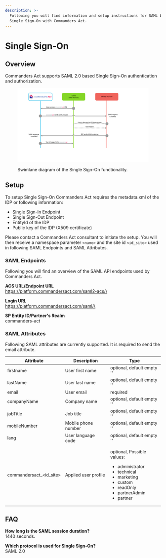 ```yaml
---
description: >-
  Following you will find information and setup instructions for SAML based
  Single Sign-On with Commanders Act.
---
```


# Single Sign-On

## Overview

Commanders Act supports SAML 2.0 based Single Sign-On authentication and authorization.&#x20;

<figure><img src="../../.gitbook/assets/fc15c751-6b66-4ade-9fd9-a631ff90edc7.png" alt=""><figcaption><p>Swimlane diagram of the Single Sign-On functionality.</p></figcaption></figure>

## Setup

To setup Single Sign-On Commanders Act requires the metadata.xml of the IDP or following information:

* Single Sign-In Endpoint
* Single Sign-Out Endpoint
* EntityId of the IDP
* Public key of the IDP (X509 certificate)

Please contact a Commanders Act consultant to initiate the setup. You will then receive a namespace parameter `<name>` and the site id `<id_site>` used in following SAML Endpoints and SAML Attributes.

### SAML Endpoints

Following you will find an overview of the SAML API endpoints used by Commanders Act.&#x20;

**ACS URL/Endpoint URL** \
https://platform.commandersact.com/saml2-acs/\<name>

**Login URL** \
https://platform.commandersact.com/saml/\<name>

**SP Entity ID/Partner's Realm**\
commanders-act

### SAML Attributes

Following SAML attributes are currently supported. It is required to send the email attribute.&#x20;

| Attribute                  | Description          | Type                                                                                                                                                                      |
| -------------------------- | -------------------- | ------------------------------------------------------------------------------------------------------------------------------------------------------------------------- |
| firstname                  | User first name      | optional, default empty ''                                                                                                                                                |
| lastName                   | User last name       | optional, default empty ''                                                                                                                                                |
| email                      | User email           | required                                                                                                                                                                  |
| companyName                | Company name         | optional, default empty ''                                                                                                                                                |
| jobTitle                   | Job title            | optional, default empty ''                                                                                                                                                |
| mobileNumber               | Mobile phone number  | optional, default empty ''                                                                                                                                                |
| lang                       | User language code   | optional, default empty ''                                                                                                                                                |
| commandersact\_\<id\_site> | Applied user profile | <p>optional, Possible values:</p><ul><li>administrator</li><li>technical</li><li>marketing</li><li>custom</li><li>readOnly</li><li>partnerAdmin</li><li>partner</li></ul> |

## FAQ

**How long is the SAML session duration?**\
1440 seconds.

**Which protocol is used for Single Sign-On?**\
SAML 2.0
